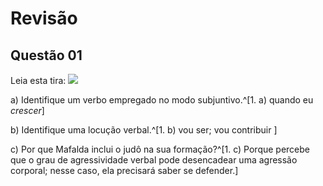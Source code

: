 # Revisão


## Questão 01
Leia esta tira:
![](https://deixeseacreditar.wordpress.com/wp-content/uploads/2015/10/mafalda2.jpg)


a) Identifique um verbo empregado no modo subjuntivo.^[1. a) quando eu *crescer*]

b) Identifique uma locução verbal.^[1. b)  vou ser; vou contribuir ]

c) Por que Mafalda inclui o judô na sua formação?^[1. c) Porque percebe que o grau de agressividade verbal pode desencadear uma agressão corporal; nesse caso, ela precisará saber se defender.]





